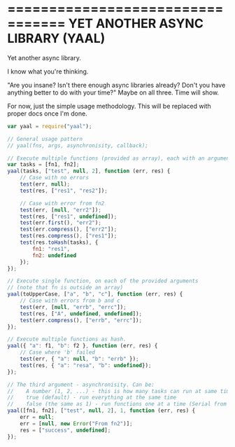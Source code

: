 =================================
YET ANOTHER ASYNC LIBRARY (YAAL)
=================================

Yet another async library.

I know what you're thinking.

"Are you insane? Isn't there enough async libraries already? Don't you have anything better to do with your time?"
Maybe on all three. Time will show.

For now, just the simple usage methodology. This will be replaced with proper docs once I'm done.

```javascript
var yaal = require("yaal");

// General usage pattern
// yaal(fns, args, asynchronisity, callback);

// Execute multiple functions (provided as array), each with an argument list
var tasks = [fn1, fn2];
yaal(tasks, ["test", null, 2], function (err, res) {
	// Case with no errors
	test(err, null);
	test(res, ["res1", "res2"]);

	// Case with error from fn2
	test(err, [null, "err2"]);
	test(res, ["res1", undefined]);
	test(err.first(), "err2");
	test(err.compress(), ["err2"]);
	test(res.compress(), ["res1"]);
	test(res.toHash(tasks), {
		fn1: "res1",
		fn2: undefined
	});
});

// Execute single function, on each of the provided arguments
// (note that fn is outside an array)
yaal(toUpperCase, ["a", "b", "c"], function (err, res) {
	// Case with errors from b and c
	test(err, [null, "errb", "errc"]);
	test(res, ["A", undefined, undefined]);
	test(err.compress(), ["errb", "errc"]);
});

// Execute multiple functions as hash.
yaal({ "a": f1, "b": f2 }, function (err, res) {
	// Case where 'b' failed
	test(err, { "a": null, "b": "errb" });
	test(res, { "a": "resa", "b": undefined});
});

// The third argument - asynchronisity. Can be:
//    A number (1, 2, ...) - this is how many tasks can run at same time
//    true (default) - run everything at the same time
//    false (the same as 1) - run functions one at a time (Serial from async.js)
yaal([fn1, fn2], ["test", null, 2], 1, function (err, res) {
    err = null;
    err = [null, new Error("From fn2")];
    res = ["success", undefined];
});

```